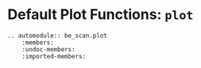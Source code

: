 # Default Plot Functions: `plot`

```{eval-rst}
.. automodule:: be_scan.plot
    :members:
    :undoc-members:
    :imported-members:
```
